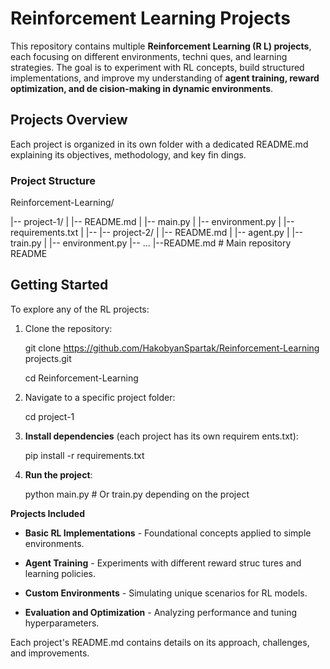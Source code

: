 # Reinforcement Learning Projects

This repository contains multiple **Reinforcement Learning (R L) projects**, each focusing on different environments, techni ques, and learning strategies. 
The goal is to experiment with RL concepts, build structured implementations, and improve my understanding of **agent training, reward optimization, 
and de cision-making in dynamic environments**.

## **Projects Overview**

Each project is organized in its own folder with a dedicated README.md explaining its objectives, methodology, and key fin dings.

### **Project Structure**

Reinforcement-Learning/

|-- project-1/ 
|  |-- README.md
|  |-- main.py
|  |-- environment.py
|  |-- requirements.txt
|  |-- |-- project-2/
|  |-- README.md
|  |-- agent.py
|  |-- train.py
|  |-- environment.py
|-- ...
|--README.md # Main repository README

## Getting Started

To explore any of the RL projects:

1. Clone the repository:

    git clone https://github.com/HakobyanSpartak/Reinforcement-Learning projects.git

    cd Reinforcement-Learning

2. Navigate to a specific project folder:

    cd project-1

3. **Install dependencies** (each project has its own requirem ents.txt):

    pip install -r requirements.txt

4. **Run the project**:

    python main.py  # Or train.py depending on the project

**Projects Included**

- **Basic RL Implementations** - Foundational concepts applied to simple environments.

- **Agent Training** - Experiments with different reward struc tures and learning policies.

- **Custom Environments** - Simulating unique scenarios for RL models.

- **Evaluation and Optimization** - Analyzing performance and tuning hyperparameters.

Each project's README.md contains details on its approach, challenges, and improvements.